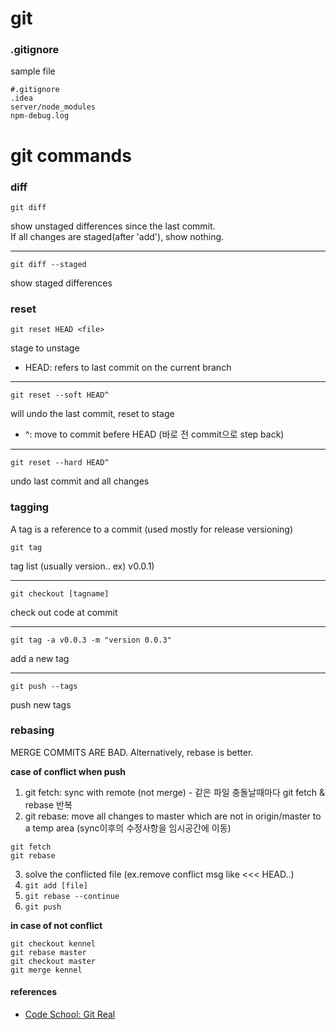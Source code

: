 # git

### .gitignore 
sample file
```
#.gitignore
.idea
server/node_modules
npm-debug.log
```



# git commands  
### diff  

```
git diff
```
show unstaged differences since the last commit.  
If all changes are staged(after 'add'), show nothing.  

-------  
```
git diff --staged
```
show staged differences  

 
### reset
```
git reset HEAD <file>
```
stage to unstage
* HEAD: refers to last commit on the current branch

--- 
```
git reset --soft HEAD^
```
will undo the last commit, reset to stage  
* ^: move to commit befere HEAD (바로 전 commit으로 step back)

---
```
git reset --hard HEAD^
```
undo last commit and all changes

### tagging
A tag is a reference to a commit (used mostly for release versioning)
```
git tag
```
tag list (usually version.. ex) v0.0.1)  

---
```
git checkout [tagname]
```
check out code at commit 

---
```
git tag -a v0.0.3 -m "version 0.0.3"
```
add a new tag  

---
```
git push --tags
```
push new tags

### rebasing
MERGE COMMITS ARE BAD.
Alternatively, rebase is better.

**case of conflict when push**   
1. git fetch: sync with remote (not merge) - 같은 파일 충돌날때마다 git fetch & rebase 반복  
2. git rebase: move all changes to master which are not in origin/master to a temp area (sync이후의 수정사항을 임시공간에 이동)  
  ```
  git fetch
  git rebase
  ```
3. solve the conflicted file (ex.remove conflict msg like <<< HEAD..)  
4. ``` git add [file] ```  
5. ``` git rebase --continue ```  
6. ``` git push ```   

**in case of not conflict**
```
git checkout kennel
git rebase master
git checkout master
git merge kennel
```

#### references
* [Code School: Git Real](https://www.codeschool.com/courses/git-real)







